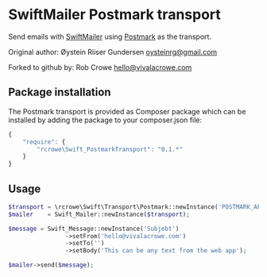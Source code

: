 # SwiftMailer Postmark transport

Send emails with [SwiftMailer](http://) using [Postmark](http://postmarkapp.com) as the transport.

Original author: Øystein Riiser Gundersen <oysteinrg@gmail.com>

Forked to github by: Rob Crowe <hello@vivalacrowe.com>

## Package installation

The Postmark transport is provided as Composer package which can be installed by adding the package to your composer.json file:

```javascript
{
    "require": {
        "rcrowe\Swift_PostmarkTransport": "0.1.*"
    }
}
```

## Usage

```php
$transport = \rcrowe\Swift\Transport\Postmark::newInstance('POSTMARK_API_KEY');
$mailer    = Swift_Mailer::newInstance($transport);

$message = Swift_Message::newInstance('Subjebt')
                ->setFrom('hello@vivalacrowe.com')
                ->setTo('')
                ->setBody('This can be any text from the web app');

$mailer->send($message);
```
